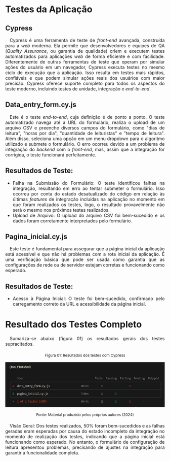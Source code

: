 # Testes da Aplicação

<div align="justify">

## Cypress

&emsp;Cypress é uma ferramenta de teste de *front-end* avançada, construída para a *web* moderna. Ela permite que desenvolvedores e equipes de QA (*Quality Assurance*, ou garantia de qualidade) criem e executem testes automatizados para aplicações *web* de forma eficiente e com facilidade. Diferentemente de outras ferramentas de teste que operam por simular ações do usuário em um navegador, Cypress executa testes no mesmo ciclo de execução que a aplicação. Isso resulta em testes mais rápidos, confiáveis e que podem simular ações reais dos usuários com maior precisão. Cypress oferece suporte completo para todos os aspectos do teste moderno, incluindo testes de unidade, integração e *end-to-end*.

## Data_entry_form.cy.js

&emsp;Este é o teste *end-to-end*, cuja definição é de ponto a ponto. O teste automatizado navega até a URL do formulário, realiza o upload de um arquivo CSV e preenche diversos campos do formulário, como "dias de leitura", "horas por dia", "quantidade de leituristas" e "tempo de leitura". Além disso, seleciona uma opção em um menu dropdown para o algoritmo utilizado e submete o formulário. O erro ocorreu devido a um problema de integração do *backend* com o *front-end*, mas, assim que a integração for corrigida, o teste funcionará perfeitamente.

## Resultados de Teste:
- Falha na Submissão do Formulário: O teste identificou falhas na integração, resultando em erro ao tentar submeter o formulário. Isso ocorreu por conta do estado desatualizado do código em relação às últimas *features* de integração incluídas na aplicação no momento em que foram realizados os testes, logo, o resultado provavelmente não será o mesmo nos próximos testes realizados.
- Upload de Arquivo: O upload do arquivo CSV foi bem-sucedido e os dados foram corretamente interpretados pelo formulário.

## Pagina_inicial.cy.js

&emsp;Este teste é fundamental para assegurar que a página inicial da aplicação está acessível e que não há problemas com a rota inicial da aplicação. É uma verificação básica que pode ser usada como garantia que as configurações de rede ou de servidor estejam corretas e funcionando como esperado.

## Resultados de Teste:
- Acesso à Página Inicial: O teste foi bem-sucedido, confirmado pelo carregamento correto da URL e acessibilidade da página inicial.


# Resultado dos Testes Completo

&emsp;Sumariza-se abaixo (figura 01) os resultados gerais dos testes supracitados.

</div>

<div align="center">

<sub>Figura 01: Resultados dos testes com Cypress</sub>

![Resultados dos testes realizados com Cypress](../assets/resultados_cypress.png)

<sup>Fonte: Material produzido pelos próprios autores (2024)</sup>

<div align="justify">

&emsp;Visão Geral: Dos testes realizados, 50% foram bem-sucedidos e as falhas geradas eram esperadas por causa do estado incompleto da integração no momento de realização dos testes, indicando que a página inicial está funcionando como esperado. No entanto, o formulário de configuração de leitura apresentou problemas, precisando de ajustes na integração para garantir a funcionalidade completa.

</div>